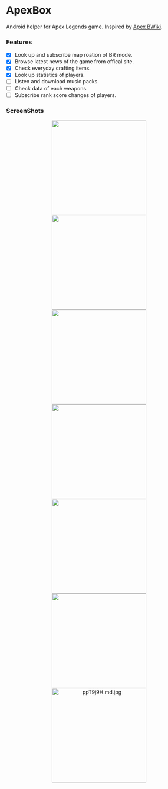 # ApexBox
Android helper for Apex Legends game. Inspired by [Apex BWiki](https://wiki.biligame.com/apex/%E9%A6%96%E9%A1%B5).

### Features
- [x] Look up and subscribe map roation of BR mode.
- [x] Browse latest news of the game from offical site.
- [x] Check everyday crafting items.
- [x] Look up statistics of players.
- [ ] Listen and download music packs.
- [ ] Check data of each weapons.
- [ ] Subscribe rank score changes of players.

### ScreenShots
<div align="center">
  <img src="https://s1.ax1x.com/2023/04/07/ppTCput.md.jpg" width="256"/><img src="https://s1.ax1x.com/2023/04/07/ppT9zjI.md.jpg" width="256"/><img src="https://s1.ax1x.com/2023/04/07/ppTC9DP.md.jpg" width="256"/>
</div>
<div align="center">
  <img src="https://s1.ax1x.com/2023/04/07/ppT9xgA.md.jpg" width="256"/><img src="https://s1.ax1x.com/2023/04/07/ppT9O4e.md.jpg" width="256"/><img src="https://s1.ax1x.com/2023/04/07/ppT9v3d.md.jpg" width="256"/>
</div>
<div align="center">
  <img src="https://s1.ax1x.com/2023/04/07/ppT9j9H.md.jpg" alt="ppT9j9H.md.jpg" width="256"/>
</div>
